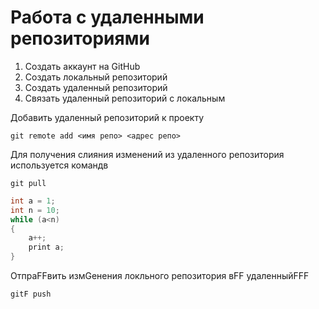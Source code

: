 # Работа с удаленными репозиториями

1. Создать аккаунт на GitHub
2. Создать локальный репозиторий
3. Создать удаленный репозиторий
4. Связать удаленный репозиторий с локальным

Добавить удаленный репозиторий к проекту
```
git remote add <имя репо> <адрес репо>
```
Для получения слияния изменений из удаленного репозитория используется командв
```
git pull
```


```C#
int a = 1;
int n = 10;
while (a<n)
{
    a++;
    print a;
}
```

ОтпраFFвить измGенения локльного репозитория вFF удаленныйFFF
```
gitF push
```

